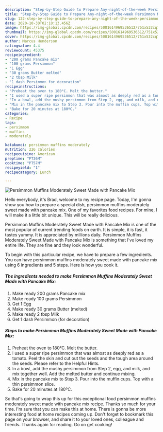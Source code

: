 ```yaml
---
description: "Step-by-Step Guide to Prepare Any-night-of-the-week Persimmon Muffins Moderately Sweet Made with Pancake Mix"
title: "Step-by-Step Guide to Prepare Any-night-of-the-week Persimmon Muffins Moderately Sweet Made with Pancake Mix"
slug: 122-step-by-step-guide-to-prepare-any-night-of-the-week-persimmon-muffins-moderately-sweet-made-with-pancake-mix
date: 2020-10-30T02:10:13.456Z
image: https://img-global.cpcdn.com/recipes/5001614969536512/751x532cq70/persimmon-muffins-moderately-sweet-made-with-pancake-mix-recipe-main-photo.jpg
thumbnail: https://img-global.cpcdn.com/recipes/5001614969536512/751x532cq70/persimmon-muffins-moderately-sweet-made-with-pancake-mix-recipe-main-photo.jpg
cover: https://img-global.cpcdn.com/recipes/5001614969536512/751x532cq70/persimmon-muffins-moderately-sweet-made-with-pancake-mix-recipe-main-photo.jpg
author: Marcus Henderson
ratingvalue: 4.4
reviewcount: 45375
recipeingredient:
- "200 grams Pancake mix"
- "100 grams Persimmon"
- "1 Egg"
- "30 grams Butter melted"
- "2 tbsp Milk"
- "1 dash Persimmon for decoration"
recipeinstructions:
- "Preheat the oven to 180°C. Melt the butter."
- "I used a super ripe persimmon that was almost as deeply red as a tomato. Peel the skin and cut out the seeds and the tough area around the seeds. Please refer to the Helpful Hints."
- "In a bowl, add the mushy persimmon from Step 2, egg, and milk, and mix together well. Add the melted butter and continue mixing."
- "Mix in the pancake mix to Step 3. Pour into the muffin cups. Top with a thin persimmon slice."
- "Bake for 20 minutes at 180ºC."
categories:
- Recipe
tags:
- persimmon
- muffins
- moderately

katakunci: persimmon muffins moderately 
nutrition: 226 calories
recipecuisine: American
preptime: "PT36M"
cooktime: "PT57M"
recipeyield: "1"
recipecategory: Lunch

---
```



![Persimmon Muffins Moderately Sweet Made with Pancake Mix](https://img-global.cpcdn.com/recipes/5001614969536512/751x532cq70/persimmon-muffins-moderately-sweet-made-with-pancake-mix-recipe-main-photo.jpg)

Hello everybody, it's Brad, welcome to my recipe page. Today, I'm gonna show you how to prepare a special dish, persimmon muffins moderately sweet made with pancake mix. One of my favorites food recipes. For mine, I will make it a little bit unique. This will be really delicious.



Persimmon Muffins Moderately Sweet Made with Pancake Mix is one of the most popular of current trending foods on earth. It is simple, it is fast, it tastes yummy. It is appreciated by millions daily. Persimmon Muffins Moderately Sweet Made with Pancake Mix is something that I've loved my entire life. They are fine and they look wonderful.


To begin with this particular recipe, we have to prepare a few ingredients. You can have persimmon muffins moderately sweet made with pancake mix using 6 ingredients and 5 steps. Here is how you cook it.

<!--inarticleads1-->

##### The ingredients needed to make Persimmon Muffins Moderately Sweet Made with Pancake Mix:

1. Make ready 200 grams Pancake mix
1. Make ready 100 grams Persimmon
1. Get 1 Egg
1. Make ready 30 grams Butter (melted)
1. Make ready 2 tbsp Milk
1. Get 1 dash Persimmon (for decoration)




<!--inarticleads2-->

##### Steps to make Persimmon Muffins Moderately Sweet Made with Pancake Mix:

1. Preheat the oven to 180°C. Melt the butter.
1. I used a super ripe persimmon that was almost as deeply red as a tomato. Peel the skin and cut out the seeds and the tough area around the seeds. Please refer to the Helpful Hints.
1. In a bowl, add the mushy persimmon from Step 2, egg, and milk, and mix together well. Add the melted butter and continue mixing.
1. Mix in the pancake mix to Step 3. Pour into the muffin cups. Top with a thin persimmon slice.
1. Bake for 20 minutes at 180ºC.




So that's going to wrap this up for this exceptional food persimmon muffins moderately sweet made with pancake mix recipe. Thanks so much for your time. I'm sure that you can make this at home. There is gonna be more interesting food at home recipes coming up. Don't forget to bookmark this page on your browser, and share it to your loved ones, colleague and friends. Thanks again for reading. Go on get cooking!
